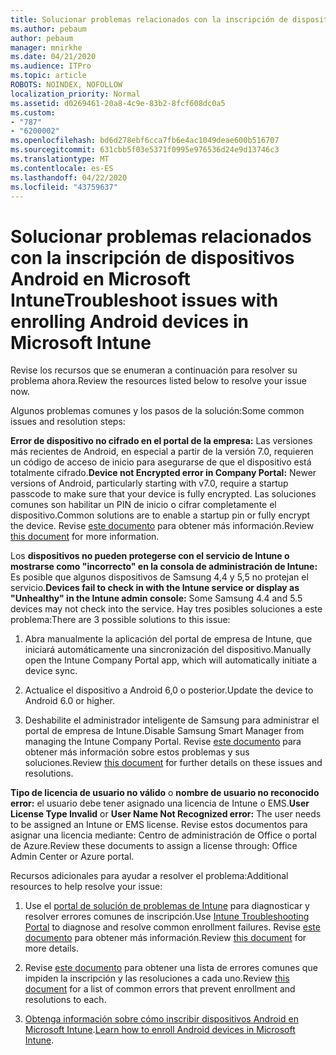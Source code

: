 ```yaml
---
title: Solucionar problemas relacionados con la inscripción de dispositivos Android en Microsoft Intune
ms.author: pebaum
author: pebaum
manager: mnirkhe
ms.date: 04/21/2020
ms.audience: ITPro
ms.topic: article
ROBOTS: NOINDEX, NOFOLLOW
localization_priority: Normal
ms.assetid: d0269461-20a8-4c9e-83b2-8fcf608dc0a5
ms.custom:
- "787"
- "6200002"
ms.openlocfilehash: bd6d278ebf6cca7fb6e4ac1049deae600b516707
ms.sourcegitcommit: 631cbb5f03e5371f0995e976536d24e9d13746c3
ms.translationtype: MT
ms.contentlocale: es-ES
ms.lasthandoff: 04/22/2020
ms.locfileid: "43759637"
---
```

# <a name="troubleshoot-issues-with-enrolling-android-devices-in-microsoft-intune"></a><span data-ttu-id="79fb9-102">Solucionar problemas relacionados con la inscripción de dispositivos Android en Microsoft Intune</span><span class="sxs-lookup"><span data-stu-id="79fb9-102">Troubleshoot issues with enrolling Android devices in Microsoft Intune</span></span>

<span data-ttu-id="79fb9-103">Revise los recursos que se enumeran a continuación para resolver su problema ahora.</span><span class="sxs-lookup"><span data-stu-id="79fb9-103">Review the resources listed below to resolve your issue now.</span></span>
  
<span data-ttu-id="79fb9-104">Algunos problemas comunes y los pasos de la solución:</span><span class="sxs-lookup"><span data-stu-id="79fb9-104">Some common issues and resolution steps:</span></span>
  
 <span data-ttu-id="79fb9-105">**Error de dispositivo no cifrado en el portal de la empresa:** Las versiones más recientes de Android, en especial a partir de la versión 7.0, requieren un código de acceso de inicio para asegurarse de que el dispositivo está totalmente cifrado.</span><span class="sxs-lookup"><span data-stu-id="79fb9-105">**Device not Encrypted error in Company Portal:** Newer versions of Android, particularly starting with v7.0, require a startup passcode to make sure that your device is fully encrypted.</span></span> <span data-ttu-id="79fb9-106">Las soluciones comunes son habilitar un PIN de inicio o cifrar completamente el dispositivo.</span><span class="sxs-lookup"><span data-stu-id="79fb9-106">Common solutions are to enable a startup pin or fully encrypt the device.</span></span> <span data-ttu-id="79fb9-107">Revise [este documento](https://docs.microsoft.com/intune-user-help/your-device-appears-encrypted-but-cp-says-otherwise-android) para obtener más información.</span><span class="sxs-lookup"><span data-stu-id="79fb9-107">Review [this document](https://docs.microsoft.com/intune-user-help/your-device-appears-encrypted-but-cp-says-otherwise-android) for more information.</span></span>
  
 <span data-ttu-id="79fb9-108">Los **dispositivos no pueden protegerse con el servicio de Intune o mostrarse como "incorrecto" en la consola de administración de Intune:** Es posible que algunos dispositivos de Samsung 4,4 y 5,5 no protejan el servicio.</span><span class="sxs-lookup"><span data-stu-id="79fb9-108">**Devices fail to check in with the Intune service or display as "Unhealthy" in the Intune admin console:** Some Samsung 4.4 and 5.5 devices may not check into the service.</span></span> <span data-ttu-id="79fb9-109">Hay tres posibles soluciones a este problema:</span><span class="sxs-lookup"><span data-stu-id="79fb9-109">There are 3 possible solutions to this issue:</span></span>
  
1. <span data-ttu-id="79fb9-110">Abra manualmente la aplicación del portal de empresa de Intune, que iniciará automáticamente una sincronización del dispositivo.</span><span class="sxs-lookup"><span data-stu-id="79fb9-110">Manually open the Intune Company Portal app, which will automatically initiate a device sync.</span></span>

2. <span data-ttu-id="79fb9-111">Actualice el dispositivo a Android 6,0 o posterior.</span><span class="sxs-lookup"><span data-stu-id="79fb9-111">Update the device to Android 6.0 or higher.</span></span>

3. <span data-ttu-id="79fb9-112">Deshabilite el administrador inteligente de Samsung para administrar el portal de empresa de Intune.</span><span class="sxs-lookup"><span data-stu-id="79fb9-112">Disable Samsung Smart Manager from managing the Intune Company Portal.</span></span> <span data-ttu-id="79fb9-113">Revise [este documento](https://docs.microsoft.com/intune-classic/troubleshoot/troubleshoot-device-enrollment-in-intune#devices-fail-to-check-in-with-the-intune-service-and-display-as-unhealthy-in-the-intune-admin-console) para obtener más información sobre estos problemas y sus soluciones.</span><span class="sxs-lookup"><span data-stu-id="79fb9-113">Review [this document](https://docs.microsoft.com/intune-classic/troubleshoot/troubleshoot-device-enrollment-in-intune#devices-fail-to-check-in-with-the-intune-service-and-display-as-unhealthy-in-the-intune-admin-console) for further details on these issues and resolutions.</span></span>

 <span data-ttu-id="79fb9-114">**Tipo de licencia de usuario no válido** o **nombre de usuario no reconocido error:** el usuario debe tener asignado una licencia de Intune o EMS.</span><span class="sxs-lookup"><span data-stu-id="79fb9-114">**User License Type Invalid** or **User Name Not Recognized error:** The user needs to be assigned an Intune or EMS license.</span></span> <span data-ttu-id="79fb9-115">Revise estos documentos para asignar una licencia mediante: Centro de administración de Office o portal de Azure.</span><span class="sxs-lookup"><span data-stu-id="79fb9-115">Review these documents to assign a license through: Office Admin Center or Azure portal.</span></span>
  
<span data-ttu-id="79fb9-116">Recursos adicionales para ayudar a resolver el problema:</span><span class="sxs-lookup"><span data-stu-id="79fb9-116">Additional resources to help resolve your issue:</span></span>
  
1. <span data-ttu-id="79fb9-117">Use el [portal de solución de problemas de Intune](https://devicemanagement.microsoft.com/#blade/Microsoft_Intune_DeviceSettings/TroubleshootBlade) para diagnosticar y resolver errores comunes de inscripción.</span><span class="sxs-lookup"><span data-stu-id="79fb9-117">Use [Intune Troubleshooting Portal](https://devicemanagement.microsoft.com/#blade/Microsoft_Intune_DeviceSettings/TroubleshootBlade) to diagnose and resolve common enrollment failures.</span></span> <span data-ttu-id="79fb9-118">Revise [este documento](https://docs.microsoft.com/intune/help-desk-operators) para obtener más información.</span><span class="sxs-lookup"><span data-stu-id="79fb9-118">Review [this document](https://docs.microsoft.com/intune/help-desk-operators) for more details.</span></span>

2. <span data-ttu-id="79fb9-119">Revise [este documento](https://docs.microsoft.com/intune-classic/Troubleshoot/troubleshoot-device-enrollment-in-intune) para obtener una lista de errores comunes que impiden la inscripción y las resoluciones a cada uno.</span><span class="sxs-lookup"><span data-stu-id="79fb9-119">Review [this document](https://docs.microsoft.com/intune-classic/Troubleshoot/troubleshoot-device-enrollment-in-intune) for a list of common errors that prevent enrollment and resolutions to each.</span></span>

3. <span data-ttu-id="79fb9-120">[Obtenga información sobre cómo inscribir dispositivos Android en Microsoft Intune](https://docs.microsoft.com/intune/android-enroll).</span><span class="sxs-lookup"><span data-stu-id="79fb9-120">[Learn how to enroll Android devices in Microsoft Intune](https://docs.microsoft.com/intune/android-enroll).</span></span>
